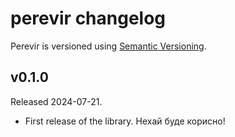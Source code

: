 # perevir changelog

Perevir is versioned using [Semantic Versioning][].

[Semantic Versioning]: https://semver.org/

## v0.1.0

Released 2024-07-21.

- First release of the library. Нехай буде корисно!
